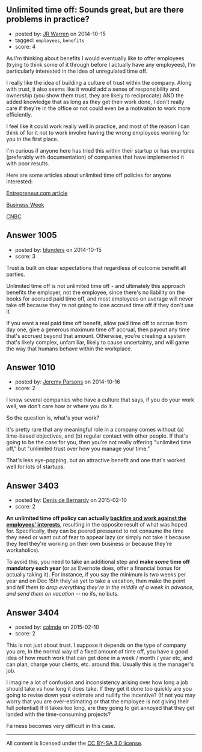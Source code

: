 ## Unlimited time off: Sounds great, but are there problems in practice?

- posted by: [JR Warren](https://stackexchange.com/users/1866317/jr-warren) on 2014-10-15
- tagged: `employees`, `benefits`
- score: 4

As I'm thinking about benefits I would eventually like to offer employees (trying to think some of it through before I actually have any employees), I'm particularly interested in the idea of unregulated time off.  

I really like the idea of building a culture of trust within the company. Along with trust, it also seems like it would add a sense of responsibility and ownership (you show them trust, they are likely to reciprocate) AND the added knowledge that as long as they get their work done, I don't really care if they're in the office or not could even be a motivation to work more efficiently.

I feel like it could work really well in practice, and most of the reason I can think of for it not to work involve having the wrong employees working for you in the first place.


I'm curious if anyone here has tried this within their startup or has examples (preferably with documentation) of companies that have implemented it with poor results.

Here are some articles about unlimited time off policies for anyone interested:

[Entrepreneur.com article][1]

[Business Week][2]

[CNBC][3]


  [1]: http://www.entrepreneur.com/article/233611
  [2]: http://www.businessweek.com/articles/2014-09-25/why-a-tiny-number-of-companies-offer-unlimited-vacation-time
  [3]: http://www.cnbc.com/id/101407712


## Answer 1005

- posted by: [blunders](https://stackexchange.com/users/216182/blunders) on 2014-10-15
- score: 3

Trust is built on clear expectations that regardless of outcome benefit all parties.

Unlimited time off is not unlimited time off - and ultimately this approach benefits the employer, not the employee, since there's no liability on the books for accrued paid time off, and most employees on average will never take off because they're not going to lose accrued time off if they don't use it.

If you want a real paid time off benefit, allow paid time off to accrue from day one, give a generous maximum time off accrual, then payout any time that's accrued beyond that amount. Otherwise, you're creating a system that's likely complex, unfamiliar, likely to cause uncertainty, and will game the way that humans behave within the workplace.




## Answer 1010

- posted by: [Jeremy Parsons](https://stackexchange.com/users/497810/jeremy-parsons) on 2014-10-16
- score: 2

I know several companies who have a culture that says, if you do your work well, we don't care how or where you do it.

So the question is, what's your work?

It's pretty rare that any meaningful role in a company comes without (a) time-based objectives, and (b) regular contact with other people. If that's going to be the case for you, then you're not really offering "unlimited time off," but "unlimited trust over how you manage your time." 

That's less eye-popping, but an attractive benefit and one that's worked well for lots of startups.


## Answer 3403

- posted by: [Denis de Bernardy](https://stackexchange.com/users/182468/denis-de-bernardy) on 2015-02-10
- score: 2

**An unlimited time off policy can actually [backfire and work against the employees' interests](http://nymag.com/scienceofus/2014/12/when-an-unlimited-vacation-policy-backfires.html)**, resulting in the opposite result of what was hoped for. Specifically, they can be peered pressured to not consume the time they need or want out of fear to appear lazy (or simply not take it because they feel they're working on their own business or because they're workaholics).

To avoid this, you need to take an additional step and **make *some* time off mandatory each year** (or as Evernote does, offer a financial bonus for actually taking it). For instance, if you say the minimum is two weeks per year and on Dec 15th they've yet to take a vacation, then make the point and *tell them to drop everything they're in the middle of a week in advance, and send them on vacation* -- no ifs, no buts.


## Answer 3404

- posted by: [colmde](https://stackexchange.com/users/1618945/colmde) on 2015-02-10
- score: 2

This is not just about trust. I suppose it depends on the type of company you are, In the normal way of a fixed amount of time off, you have a good idea of how much work that can get done in a week / month / year etc, and can plan, charge your clients, etc. around this. Usually this is the manager's job.

I imagine a lot of confusion and inconsistency arising over how long a job should take vs how long it does take. If they get it done too quickly are you going to revise down your estimate and nullify the incentive? (If not you may worry that you are over-estimating or that the employee is not giving their full potential) If it takes too long, are they going to get annoyed that they get landed with the time-consuming projects?

Fairness becomes very difficult in this case. 





---

All content is licensed under the [CC BY-SA 3.0 license](https://creativecommons.org/licenses/by-sa/3.0/).
